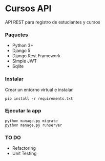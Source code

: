 # Cursos API

API REST para registro de estudiantes y cursos

### Paquetes

* Python 3+
* Django 5
* Django Rest Framework
* Simple JWT
* Sqlite

### Instalar

Crear un entorno virtual e instalar

```
pip install -r requirements.txt
```

### Ejecutar la app

```
python manage.py migrate
python manage.py runserver
```

### TO DO

* Refactoring
* Unit Testing